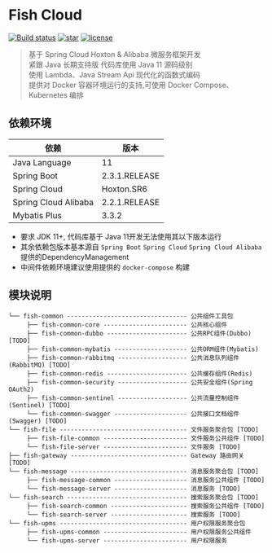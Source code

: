 # Fish Cloud
[![Build status](https://ci.appveyor.com/api/projects/status/apa6tcw8v7dxc1l2?svg=true)](https://ci.appveyor.com/project/Devifish/fish-cloud)
[![star](https://img.shields.io/github/stars/Devifish/fish-cloud.svg?logo=github)](https://github.com/Devifish/fish-cloud)
[![license](https://img.shields.io/github/license/Devifish/fish-cloud)](https://github.com/Devifish/fish-cloud)

> 基于 Spring Cloud Hoxton & Alibaba 微服务框架开发<br/>
> 紧跟 Java 长期支持版 代码库使用 Java 11 源码级别<br/>
> 使用 Lambda、Java Stream Api 现代化的函数式编码<br/>
> 提供对 Docker 容器环境运行的支持,可使用 Docker Compose、Kubernetes 编排

## 依赖环境
依赖 | 版本
---|---
Java Language | 11
Spring Boot | 2.3.1.RELEASE
Spring Cloud | Hoxton.SR6
Spring Cloud Alibaba | 2.2.1.RELEASE
Mybatis Plus | 3.3.2

- 要求 JDK 11+, 代码库基于 Java 11开发无法使用其以下版本运行
- 其余依赖包版本基本源自 ```Spring Boot``` ```Spring Cloud``` ```Spring Cloud Alibaba``` 提供的DependencyManagement
- 中间件依赖环境建议使用提供的 ```docker-compose``` 构建
  
## 模块说明
```
└── fish-common --------------------------------- 公共组件工具包
     ├── fish-common-core ----------------------- 公共核心组件
     ├── fish-common-dubbo ---------------------- 公共RPC组件(Dubbo) [TODO]
     ├── fish-common-mybatis -------------------- 公共ORM组件(Mybatis)
     ├── fish-common-rabbitmq ------------------- 公共消息队列组件(RabbitMQ) [TODO]
     ├── fish-common-redis ---------------------- 公共缓存组件(Redis)
     ├── fish-common-security ------------------- 公共安全组件(Spring OAuth2)
     ├── fish-common-sentinel ------------------- 公共流量控制组件(Sentinel) [TODO]
     └── fish-common-swagger -------------------- 公共接口文档组件(Swagger) [TODO]
└── fish-file ----------------------------------- 文件服务聚合包 [TODO]
     ├── fish-file-common ----------------------- 文件服务公共组件 [TODO]
     └── fish-file-server ----------------------- 文件服务 [TODO]
├── fish-gateway -------------------------------- Gateway 路由网关 [TODO]
└── fish-message -------------------------------- 消息服务聚合包 [TODO]
     ├── fish-message-common -------------------- 消息服务公共组件 [TODO]
     └── fish-message-server -------------------- 消息服务 [TODO]
└── fish-search --------------------------------- 搜索服务聚合包 [TODO]
     ├── fish-search-common --------------------- 搜索服务公共组件 [TODO]
     └── fish-search-server --------------------- 搜索服务 [TODO]
└── fish-upms ----------------------------------- 用户权限服务聚合包
     ├── fish-upms-common ----------------------- 用户权限服务公共组件
     └── fish-upms-server ----------------------- 用户权限服务
```